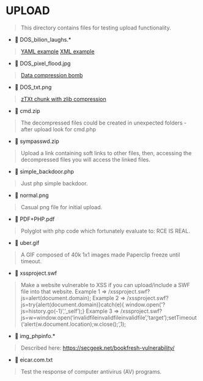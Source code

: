 # UPLOAD

> This directory contains files for testing upload functionality.

* :small_red_triangle_down: DOS_bilion_laughs.*

> [YAML example](https://dev.to/efrat19/the-billion-laughs-attack-yaml-anchors-explained-3767) 
> [XML example](https://www.geeksforgeeks.org/xml-external-entity-xxe-and-billion-laughs-attack/)

* :small_red_triangle_down: DOS_pixel_flood.jpg 

> [Data compression bomb](https://hackerone.com/reports/390)

* :small_red_triangle_down: DOS_txt.png

> [zTXt chunk with zlib compression](https://hackerone.com/reports/454)

* :small_red_triangle_down: cmd.zip

> The decompressed files could be created in unexpected folders - after upload look for cmd.php

* :small_red_triangle_down: sympasswd.zip

> Upload a link containing soft links to other files, then, accessing the decompressed files you will access the linked files.

* :small_red_triangle_down: simple_backdoor.php

> Just php simple backdoor.

* :small_red_triangle_down: normal.png

> Casual png file for initial upload.

* :small_red_triangle_down: PDF+PHP.pdf

> Polyglot with php code which fortunately evaluate to: RCE IS REAL.

* :small_red_triangle_down: uber.gif

> A GIF composed of 40k 1x1 images made Paperclip freeze until timeout.

* :small_red_triangle_down: xssproject.swf

> Make a website vulnerable to XSS if you can upload/include a SWF file into that website. 
> Example 1 => /xssproject.swf?js=alert(document.domain); 
> Example 2 => /xssproject.swf?js=try{alert(document.domain)}catch(e){ window.open(‘?js=history.go(-1)’,’_self’);}
> Example 3 => /xssproject.swf?js=w=window.open(‘invalidfileinvalidfileinvalidfile’,’target’);setTimeout(‘alert(w.document.location);w.close();’,1);


* :small_red_triangle_down: img_phpinfo.*

> Described here: https://secgeek.net/bookfresh-vulnerability/

* :small_red_triangle_down: eicar.com.txt

> Test the response of computer antivirus (AV) programs.